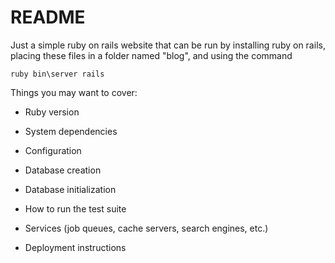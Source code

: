 # README

Just a simple ruby on rails website that can be run by installing ruby on rails, placing these files in a folder named "blog", and using the command

```ruby bin\server rails```

Things you may want to cover:

* Ruby version

* System dependencies

* Configuration

* Database creation

* Database initialization

* How to run the test suite

* Services (job queues, cache servers, search engines, etc.)

* Deployment instructions



